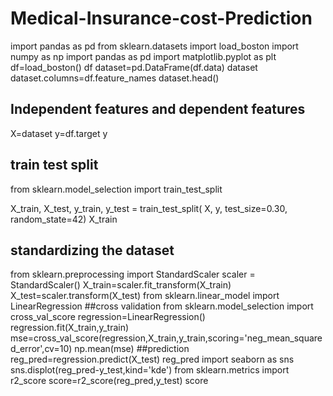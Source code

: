 # Medical-Insurance-cost-Prediction
import pandas as pd
from sklearn.datasets import load_boston
import numpy as np
import pandas as pd
import matplotlib.pyplot as plt
df=load_boston()
df
dataset=pd.DataFrame(df.data)
dataset
dataset.columns=df.feature_names
dataset.head()
## Independent features and dependent features
X=dataset
y=df.target
y
## train test split 
from sklearn.model_selection import train_test_split

X_train, X_test, y_train, y_test = train_test_split(
    X, y, test_size=0.30, random_state=42)
X_train
## standardizing the dataset
from sklearn.preprocessing import StandardScaler
scaler = StandardScaler()
X_train=scaler.fit_transform(X_train)
X_test=scaler.transform(X_test)
from sklearn.linear_model import LinearRegression
##cross validation
from sklearn.model_selection import cross_val_score
regression=LinearRegression()
regression.fit(X_train,y_train)
mse=cross_val_score(regression,X_train,y_train,scoring='neg_mean_squared_error',cv=10)
np.mean(mse)
##prediction 
reg_pred=regression.predict(X_test)
reg_pred
import seaborn as sns
sns.displot(reg_pred-y_test,kind='kde')
from sklearn.metrics import r2_score
score=r2_score(reg_pred,y_test)
score
